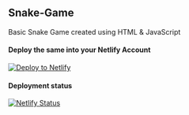 ## Snake-Game
Basic Snake Game created using HTML &amp; JavaScript

#### Deploy the same into your Netlify Account 
[![Deploy to Netlify](https://www.netlify.com/img/deploy/button.svg)](https://app.netlify.com/start/deploy?repository=https://github.com/TitusRobyK/Snake-Game)

#### Deployment status
[![Netlify Status](https://api.netlify.com/api/v1/badges/8965af69-df04-4534-81a1-b8b12a86a76c/deploy-status)](https://app.netlify.com/sites/play-snake-game/deploys)
